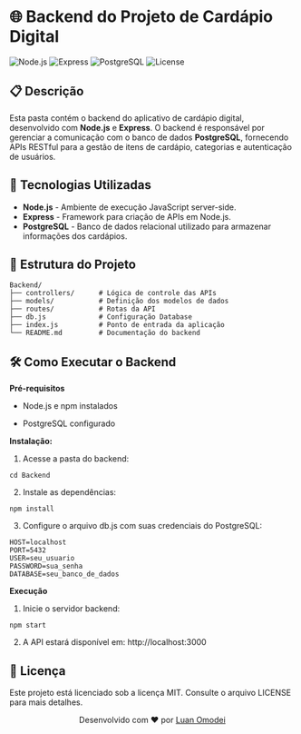 # 🌐 Backend do Projeto de Cardápio Digital

![Node.js](https://img.shields.io/badge/Node.js-v16.13.0-green)
![Express](https://img.shields.io/badge/Express-4.17.1-blue)
![PostgreSQL](https://img.shields.io/badge/PostgreSQL-v14.1-lightblue)
![License](https://img.shields.io/github/license/LuanOmodei/projeto_tcc)

## 📋 Descrição

Esta pasta contém o backend do aplicativo de cardápio digital, desenvolvido com **Node.js** e **Express**. O backend é responsável por gerenciar a comunicação com o banco de dados **PostgreSQL**, fornecendo APIs RESTful para a gestão de itens de cardápio, categorias e autenticação de usuários.

## 🚀 Tecnologias Utilizadas

- **Node.js** - Ambiente de execução JavaScript server-side.
- **Express** - Framework para criação de APIs em Node.js.
- **PostgreSQL** - Banco de dados relacional utilizado para armazenar informações dos cardápios.

## 📂 Estrutura do Projeto

```plaintext
Backend/
├── controllers/      # Lógica de controle das APIs
├── models/           # Definição dos modelos de dados
├── routes/           # Rotas da API
├── db.js             # Configuração Database
├── index.js          # Ponto de entrada da aplicação
└── README.md         # Documentação do backend
```
## 🛠️ Como Executar o Backend
**Pré-requisitos**
- Node.js e npm instalados

- PostgreSQL configurado

**Instalação:**

1. Acesse a pasta do backend:
```
cd Backend
```

2. Instale as dependências:
```
npm install
```
3. Configure o arquivo db.js com suas credenciais do PostgreSQL:
```
HOST=localhost
PORT=5432
USER=seu_usuario
PASSWORD=sua_senha
DATABASE=seu_banco_de_dados
```
**Execução**

1. Inicie o servidor backend:
```
npm start
```
2. A API estará disponível em: http://localhost:3000

## 📜 Licença
Este projeto está licenciado sob a licença MIT. Consulte o arquivo LICENSE para mais detalhes.

<p align="center"> Desenvolvido com ❤️ por <a href="https://github.com/LuanOmodei">Luan Omodei</a> </p>
